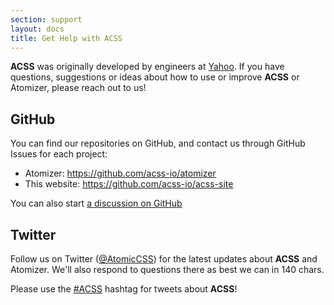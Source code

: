 ```yaml
---
section: support
layout: docs
title: Get Help with ACSS
---
```


<p><b class="Fw(b)">ACSS</b> was originally developed by engineers at <a href="https://www.yahoo.com">Yahoo</a>.  If you have questions, suggestions or ideas about how to use or improve <b class="Fw(b)">ACSS</b> or Atomizer, please reach out to us!</p>

<h2 id="github">GitHub</h2>

<p>You can find our repositories on GitHub, and contact us through GitHub Issues for each project:</p>

<ul>
    <li>Atomizer: <a href="https://github.com/acss-io/atomizer">https://github.com/acss-io/atomizer</a></li>
    <li>This website: <a href="https://github.com/acss-io/acss-site">https://github.com/acss-io/acss-site</a></li>
</ul>

<p>You can also start <a href="https://github.com/acss-io/acss-site/discussions">a discussion on GitHub</a></p>

<h2 id="twitter">Twitter</h2>

<p>Follow us on Twitter (<a href="https://twitter.com/atomiccss">@AtomicCSS</a>) for the latest updates about <b class="Fw(b)">ACSS</b> and Atomizer. We&#39;ll also respond to questions there as best we can in 140 chars.</p>

<p>Please use the <a href="https://twitter.com/search?q=ACSS">#ACSS</a> hashtag for tweets about <b class="Fw(b)">ACSS</b>!</p>
